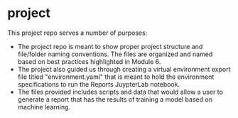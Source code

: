 # project

This project repo serves a number of purposes: 
* The project repo is meant to show proper project structure and file/folder naming conventions. The files are organized and named based on best practices highlighted in Module 6. 
* The project also guided us through creating a virtual environment export file titled "environment.yaml" that is meant to hold the environment specifications to run the Reports JuypterLab notebook.
* The files provided includes scripts and data that would allow a user to generate a report that has the results of training a model based on machine learning. 
